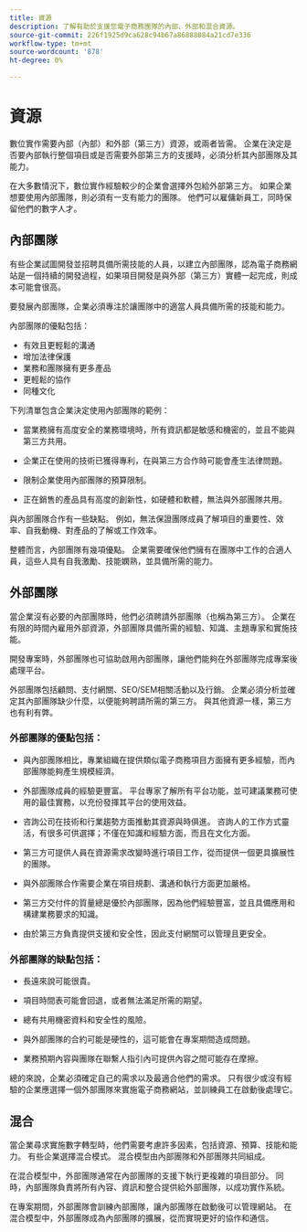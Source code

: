 ```yaml
---
title: 資源
description: 了解有助於支援您電子商務團隊的內部、外部和混合資源。
source-git-commit: 226f1925d9ca628c94b67a86888084a21cd7e336
workflow-type: tm+mt
source-wordcount: '878'
ht-degree: 0%

---
```



# 資源

數位實作需要內部（內部）和外部（第三方）資源，或兩者皆需。 企業在決定是否要內部執行整個項目或是否需要外部第三方的支援時，必須分析其內部團隊及其能力。

在大多數情況下，數位實作經驗較少的企業會選擇外包給外部第三方。 如果企業想要使用內部團隊，則必須有一支有能力的團隊。 他們可以雇傭新員工，同時保留他們的數字人才。

## 內部團隊

有些企業試圖開發並招聘具備所需技能的人員，以建立內部團隊，認為電子商務網站是一個持續的開發過程，如果項目開發是與外部（第三方）實體一起完成，則成本可能會很高。

要發展內部團隊，企業必須專注於讓團隊中的適當人員具備所需的技能和能力。

內部團隊的優點包括：

- 有效且更輕鬆的溝通
- 增加法律保護
- 業務和團隊擁有更多產品
- 更輕鬆的協作
- 同種文化

下列清單包含企業決定使用內部團隊的範例：

- 當業務擁有高度安全的業務環境時，所有資訊都是敏感和機密的，並且不能與第三方共用。

- 企業正在使用的技術已獲得專利，在與第三方合作時可能會產生法律問題。

- 限制企業使用內部團隊的預算限制。

- 正在銷售的產品具有高度的創新性，如硬體和軟體，無法與外部團隊共用。

與內部團隊合作有一些缺點。 例如，無法保證團隊成員了解項目的重要性、效率、自我動機、對產品的了解或工作效率。

整體而言，內部團隊有幾項優點。 企業需要確保他們擁有在團隊中工作的合適人員，這些人具有自我激勵、技能嫻熟，並具備所需的能力。

## 外部團隊

當企業沒有必要的內部團隊時，他們必須聘請外部團隊（也稱為第三方）。 企業在有限的時間內雇用外部資源，外部團隊具備所需的經驗、知識、主題專家和實施技能。

開發專案時，外部團隊也可協助啟用內部團隊，讓他們能夠在外部團隊完成專案後處理平台。

外部團隊包括顧問、支付網關、SEO/SEM相關活動以及行銷。 企業必須分析並確定其內部團隊缺少什麼，以便能夠聘請所需的第三方。 與其他資源一樣，第三方也有利有弊。

### 外部團隊的優點包括：

- 與內部團隊相比，專業組織在提供類似電子商務項目方面擁有更多經驗，而內部團隊能夠產生規模經濟。

- 外部團隊成員的經驗更豐富。 平台專家了解所有平台功能，並可建議業務可使用的最佳實務，以充份發揮其平台的使用效益。

- 咨詢公司在技術和行業趨勢方面推動其資源與時俱進。 咨詢人的工作方式靈活，有很多可供選擇；不僅在知識和經驗方面，而且在文化方面。

- 第三方可提供人員在資源需求改變時進行項目工作，從而提供一個更具擴展性的團隊。

- 與外部團隊合作需要企業在項目規劃、溝通和執行方面更加嚴格。

- 第三方交付件的質量總是優於內部團隊，因為他們經驗豐富，並且具備應用和構建業務要求的知識。

- 由於第三方負責提供支援和安全性，因此支付網關可以管理且更安全。

### 外部團隊的缺點包括：

- 長遠來說可能很貴。

- 項目時間表可能會回退，或者無法滿足所需的期望。

- 總有共用機密資料和安全性的風險。

- 與外部團隊的合約可能是硬性的，這可能會在專案期間造成問題。

- 業務預期內容與團隊在聯繫人指引內可提供內容之間可能存在摩擦。

總的來說，企業必須確定自己的需求以及最適合他們的需求。 只有很少或沒有經驗的企業應選擇一個外部團隊來實施電子商務網站，並訓練員工在啟動後處理它。

## 混合

當企業尋求實施數字轉型時，他們需要考慮許多因素，包括資源、預算、技能和能力。 有些企業選擇混合模式。 混合模型由內部團隊和外部團隊共同組成。

在混合模型中，外部團隊通常在內部團隊的支援下執行更複雜的項目部分。 同時，內部團隊負責將所有內容、資訊和整合提供給外部團隊，以成功實作系統。

在專案期間，外部團隊會訓練內部團隊，讓內部團隊在啟動後可以管理網站。 在混合模型中，外部團隊成為內部團隊的擴展，從而實現更好的協作和通信。
